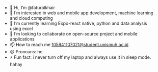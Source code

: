 - 👋 Hi, I’m @faturalkhair
- 👀 I’m interested in web and mobile app development, machine learning and cloud computing
- 🌱 I’m currently learning Expo-react native, python and data analysis using excel
- 💞️ I’m looking to collaborate on open-source project and mobile applications
- 📫 How to reach me 105841107021@student.unismuh.ac.id
- 😄 Pronouns: he
- ⚡ Fun fact: i never turn off my laptop and always use it in sleep mode. hahay

<!---
faturalkhair/faturalkhair is a ✨ special ✨ repository because its `README.md` (this file) appears on your GitHub profile.
You can click the Preview link to take a look at your changes.
--->
 

